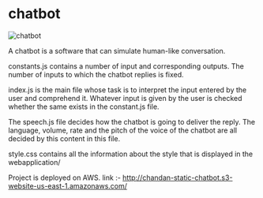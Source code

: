 # chatbot

![chatbot](https://github.com/GSR927/Chatbot-Cloud-Computing-GCP/assets/65131244/a0cc4ddc-44b4-43a0-8bdf-357a8473798d)

A chatbot is a software that can simulate human-like conversation.

constants.js contains a number of input and corresponding outputs. The number of inputs to which the chatbot replies is fixed.

index.js is the main file whose task is to interpret the input entered by the user and comprehend it. Whatever input is given by the user is checked whether the same exists in the constant.js file.

The speech.js file decides how the chatbot is going to deliver the reply. The language, volume, rate and the pitch of the voice of the chatbot are all decided by this content in this file.

style.css contains all the information about the style that is displayed in the webapplication/

Project is deployed on AWS. 
link :- http://chandan-static-chatbot.s3-website-us-east-1.amazonaws.com/
